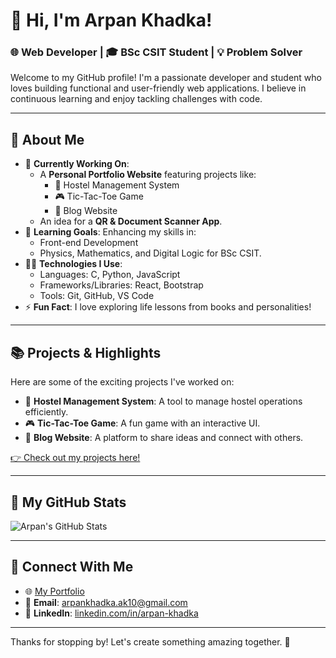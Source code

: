 # 👋 Hi, I'm Arpan Khadka!

### 🌐 Web Developer | 🎓 BSc CSIT Student | 💡 Problem Solver

Welcome to my GitHub profile! I'm a passionate developer and student who loves building functional and user-friendly web applications. I believe in continuous learning and enjoy tackling challenges with code.

---

## 🚀 About Me
- 🔭 **Currently Working On**: 
  - A **Personal Portfolio Website** featuring projects like:
    - 🏨 Hostel Management System
    - 🎮 Tic-Tac-Toe Game
    - 📝 Blog Website
  - An idea for a **QR & Document Scanner App**.
- 🌱 **Learning Goals**: Enhancing my skills in:
  - Front-end Development
  - Physics, Mathematics, and Digital Logic for BSc CSIT.
- 👨‍💻 **Technologies I Use**:
  - Languages: C, Python, JavaScript
  - Frameworks/Libraries: React, Bootstrap
  - Tools: Git, GitHub, VS Code
- ⚡ **Fun Fact**: I love exploring life lessons from books and personalities!

---

## 📚 Projects & Highlights
Here are some of the exciting projects I've worked on:
- 🏨 **Hostel Management System**: A tool to manage hostel operations efficiently.
- 🎮 **Tic-Tac-Toe Game**: A fun game with an interactive UI.
- 📝 **Blog Website**: A platform to share ideas and connect with others.

[👉 Check out my projects here!](https://github.com/yourusername?tab=repositories)

---

## 🌟 My GitHub Stats

![Arpan's GitHub Stats](https://github-readme-stats.vercel.app/api?username=yourusername&show_icons=true&theme=radical)

---

## 🤝 Connect With Me

- 🌐 [My Portfolio](https://arpankhadka.com.np)
- 📧 **Email**: arpankhadka.ak10@gmail.com
- 💼 **LinkedIn**: [linkedin.com/in/arpan-khadka](https://linkedin.com/in/arpan-khadka)

---

Thanks for stopping by! Let's create something amazing together. 🚀
